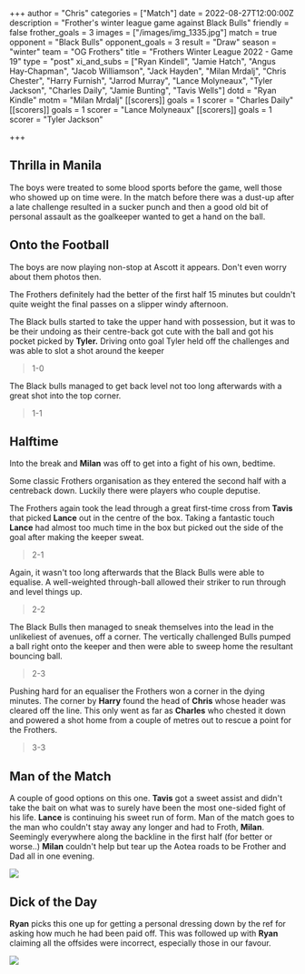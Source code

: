 +++
author = "Chris"
categories = ["Match"]
date = 2022-08-27T12:00:00Z
description = "Frother's winter league game against Black Bulls"
friendly = false
frother_goals = 3
images = ["/images/img_1335.jpg"]
match = true
opponent = "Black Bulls"
opponent_goals = 3
result = "Draw"
season = "winter"
team = "OG Frothers"
title = "Frothers Winter League 2022 - Game 19"
type = "post"
xi_and_subs = ["Ryan Kindell", "Jamie Hatch", "Angus Hay-Chapman", "Jacob Williamson", "Jack Hayden", "Milan Mrdalj", "Chris Chester", "Harry Furnish", "Jarrod Murray", "Lance Molyneaux", "Tyler Jackson", "Charles Daily", "Jamie Bunting", "Tavis Wells"]
dotd = "Ryan Kindle"
motm = "Milan Mrdalj"
[[scorers]]
goals = 1
scorer = "Charles Daily"
[[scorers]]
goals = 1
scorer = "Lance Molyneaux"
[[scorers]]
goals = 1
scorer = "Tyler Jackson"


+++
## Thrilla in Manila

The boys were treated to some blood sports before the game, well those who showed up on time were. In the match before there was a dust-up after a late challenge resulted in a sucker punch and then a good old bit of personal assault as the goalkeeper wanted to get a hand on the ball.

## Onto the Football

The boys are now playing non-stop at Ascott it appears. Don't even worry about them photos then.

The Frothers definitely had the better of the first half 15 minutes but couldn't quite weight the final passes on a slipper windy afternoon.

The Black bulls started to take the upper hand with possession, but it was to be their undoing as their centre-back got cute with the ball and got his pocket picked by **Tyler.** Driving onto goal Tyler held off the challenges and was able to slot a shot around the keeper

> 1-0

The Black bulls managed to get back level not too long afterwards with a great shot into the top corner.

> 1-1

## Halftime

Into the break and **Milan** was off to get into a fight of his own, bedtime.

Some classic Frothers organisation as they entered the second half with a centreback down. Luckily there were players who couple deputise.

The Frothers again took the lead through a great first-time cross from **Tavis** that picked **Lance** out in the centre of the box. Taking a fantastic touch **Lance** had almost too much time in the box but picked out the side of the goal after making the keeper sweat.

> 2-1

Again, it wasn't too long afterwards that the Black Bulls were able to equalise. A well-weighted through-ball allowed their striker to run through and level things up.

> 2-2

The Black Bulls then managed to sneak themselves into the lead in the unlikeliest of avenues, off a corner. The vertically challenged Bulls pumped a ball right onto the keeper and then were able to sweep home the resultant bouncing ball.

> 2-3

Pushing hard for an equaliser the Frothers won a corner in the dying minutes. The corner by **Harry** found the head of **Chris** whose header was cleared off the line. This only went as far as **Charles** who chested it down and powered a shot home from a couple of metres out to rescue a point for the Frothers.

> 3-3

## Man of the Match

A couple of good options on this one. **Tavis** got a sweet assist and didn't take the bait on what was to surely have been the most one-sided fight of his life. **Lance** is continuing his sweet run of form. Man of the match goes to the man who couldn't stay away any longer and had to Froth, **Milan**. Seemingly everywhere along the backline in the first half (for better or worse..) **Milan** couldn't help but tear up the Aotea roads to be Frother and Dad all in one evening.

![](/images/img_1278.jpg)

## Dick of the Day

**Ryan** picks this one up for getting a personal dressing down by the ref for asking how much he had been paid off. This was followed up with **Ryan** claiming all the offsides were incorrect, especially those in our favour.

![](/images/277775199_3638871163005829_32872231595914579_n.jpg)